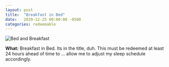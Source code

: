 ```yaml
---
layout: post
title:  "Breakfast in Bed"
date:   2020-12-25 00:00:00 -0500
categories: redeemable
---
```


![Bed and Breakfast](solennial/assets/dadfawlty.png)

**What:** Breakfast in Bed. Its in the title, duh. This must be redeemed at least 24 hours ahead of time to ... allow me to adjust my sleep schedule accordingly. 
